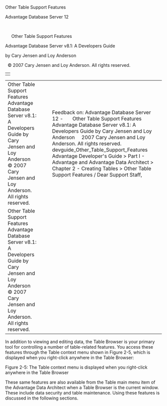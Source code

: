 Other Table Support Features




Advantage Database Server 12  

 

     Other Table Support Features

Advantage Database Server v8.1: A Developers Guide

by Cary Jensen and Loy Anderson

  © 2007 Cary Jensen and Loy Anderson. All rights reserved.

|  |
| --- |
|  |

|  |  |  |  |  |
| --- | --- | --- | --- | --- |
| Other Table Support Features  Advantage Database Server v8.1: A Developers Guide  by Cary Jensen and Loy Anderson    © 2007 Cary Jensen and Loy Anderson. All rights reserved. |  |  | Feedback on: Advantage Database Server 12 -       Other Table Support Features Advantage Database Server v8.1: A Developers Guide by Cary Jensen and Loy Anderson     2007 Cary Jensen and Loy Anderson. All rights reserved. devguide\_Other\_Table\_Support\_Features Advantage Developer's Guide > Part I - Advantage and Advantage Data Architect > Chapter 2 - Creating Tables > Other Table Support Features / Dear Support Staff, |  |
| Other Table Support Features  Advantage Database Server v8.1: A Developers Guide  by Cary Jensen and Loy Anderson    © 2007 Cary Jensen and Loy Anderson. All rights reserved. |  |  |  |  |

In addition to viewing and editing data, the Table Browser is your primary tool for controlling a number of table-related features. You access these features through the Table context menu shown in Figure 2-5, which is displayed when you right-click anywhere in the Table Browser:

Figure 2-5: The Table context menu is displayed when you right-click anywhere in the Table Browser

These same features are also available from the Table main menu item of the Advantage Data Architect when a Table Browser is the current window. These include data security and table maintenance. Using these features is discussed in the following sections.